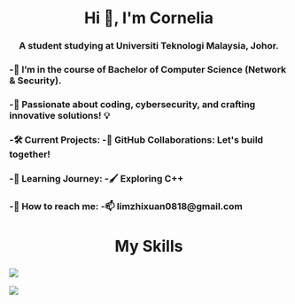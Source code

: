 
<h1 align="center">Hi 👋, I'm Cornelia</h1>
<h3 align="center">A student studying at Universiti Teknologi Malaysia, Johor.</h3>


<h3 align="left">-🌱 I’m in the course of Bachelor of Computer Science (Network & Security).
<h3 align="left">-🚀 Passionate about coding, cybersecurity, and crafting innovative solutions! 💡
<h3 align="left">-🛠️ Current Projects: -👯 GitHub Collaborations: Let's build together!
<h3 align="left">-🌱 Learning Journey: -🖌️ Exploring C++
<h3 align="left">-💬 How to reach me: -📫  limzhixuan0818@gmail.com</h3>
<p align="left">
</p>

<h1 align="center">My Skills</h1>
<h3 align="left"><img src="https://github.com/CorneliaLim/CorneliaLIm/assets/147963361/67c0de40-2550-4b2a-af3d-721687b8a4fa"=250x250/>
<p align="left"><img src="https://github.com/CorneliaLim/CorneliaLIm/assets/147963361/667870f6-686a-4747-9418-fc6f2cb58613"/>

</p>



